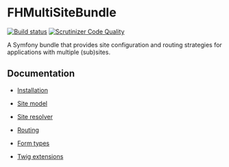 FHMultiSiteBundle
=================

[![Build status][develop build status]][develop branch]  [![Scrutinizer Code Quality][develop code quality]][develop coverage]

A Symfony bundle that provides site configuration and routing strategies for applications with multiple (sub)sites.

Documentation
-------------

- [Installation](Resources/doc/installation.md)
- [Site model](Resources/doc/site.md)
- [Site resolver](Resources/doc/site_resolver.md)
- [Routing](Resources/doc/routing.md)
- [Form types](Resources/doc/form_types.md)
- [Twig extensions](Resources/doc/twig_extensions.md)

    [develop branch]: https://github.com/freshheads/FHMultiSiteBundle/tree/develop
    [develop build status]: https://travis-ci.org/freshheads/FHMultiSiteBundle.svg?branch=develop
    [develop coverage]: https://scrutinizer-ci.com/g/freshheads/FHMultiSiteBundle/?branch=develop
    [develop code quality]: https://scrutinizer-ci.com/g/freshheads/FHMultiSiteBundle/badges/quality-score.png?b=develop
